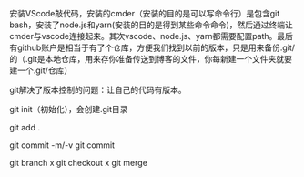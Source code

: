 安装VScode敲代码，安装的cmder（安装的目的是可以写命令行）是包含git bash，安装了node.js和yarn(安装的目的是得到某些命令命令)，然后通过终端让cmder与vscode连接起来。其次vscode、node.js、yarn都需要配置path。最后有github账户是相当于有了个仓库，方便我们找到以前的版本，只是用来备份.git/的（.git是本地仓库，用来存你准备传送到博客的文件，你每新建一个文件夹就要建一个.git/仓库）

git解决了版本控制的问题：让自己的代码有版本。

git init（初始化），会创建.git目录

git add .

git commit -m/-v   git commit

git branch x     git  checkout x    git merge

